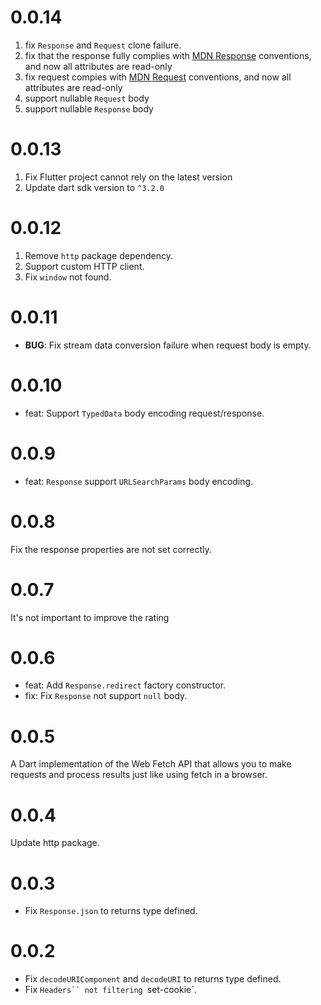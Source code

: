 # 0.0.14

1. fix `Response` and `Request` clone failure.
2. fix that the response fully complies with [MDN Response](https://developer.mozilla.org/zh-CN/docs/Web/API/Response) conventions, and now all attributes are read-only
3. fix request compies with [MDN Request](https://developer.mozilla.org/zh-CN/docs/Web/API/Request) conventions, and now all attributes are read-only
4. support nullable `Request` body
5. support nullable `Response` body

# 0.0.13

1. Fix Flutter project cannot rely on the latest version
2. Update dart sdk version to `^3.2.0`

# 0.0.12

1. Remove `http` package dependency.
2. Support custom HTTP client.
3. Fix `window` not found.

# 0.0.11

- **BUG**: Fix stream data conversion failure when request body is empty.

# 0.0.10

- feat: Support `TypedData` body encoding request/response.

# 0.0.9

- feat: `Response` support `URLSearchParams` body encoding.

# 0.0.8

Fix the response properties are not set correctly.

# 0.0.7

It's not important to improve the rating

# 0.0.6

- feat: Add `Response.redirect` factory constructor.
- fix: Fix `Response` not support `null` body.

# 0.0.5

A Dart implementation of the Web Fetch API that allows you to make requests and process results just like using fetch in a browser.

# 0.0.4

Update http package.

# 0.0.3

- Fix `Response.json` to returns type defined.

# 0.0.2

- Fix `decodeURIComponent` and `decodeURI` to returns type defined.
- Fix ` Headers`` not filtering  `set-cookie`.
